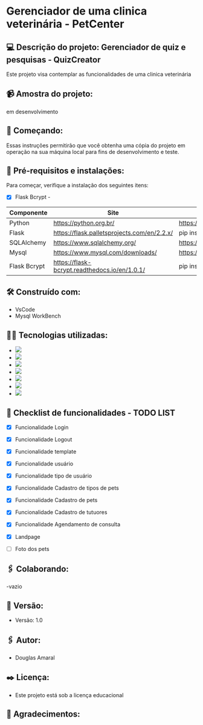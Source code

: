  # Gerenciador de uma clinica veterinária - PetCenter

 ## :computer: Descrição do projeto: Gerenciador de quiz e pesquisas - QuizCreator
 Este projeto visa contemplar as funcionalidades de uma clinica veterinária

## :video_camera: Amostra do projeto:
em desenvolvimento

## :rocket: Começando:
Essas instruções permitirão que você obtenha uma cópia do projeto em operação na sua máquina local para fins de desenvolvimento e teste.

## :wrench: Pré-requisitos e instalações:
Para começar, verifique a instalação dos seguintes itens:



- [X] Flask Bcrypt  - 

| Componente    | Site                                          | Download / intalação                    |
| ------------- | ----------------------------------------------|-----------------------------------------|
| Python        | https://python.org.br/                        |https://www.python.org/downloads/        |
| Flask         | https://flask.palletsprojects.com/en/2.2.x/   |pip install flask                        |
| SQLAlchemy    | https://www.sqlalchemy.org/                   |https://www.sqlalchemy.org/download.html |
| Mysql         | https://www.mysql.com/downloads/              |https://www.mysql.com/downloads/         |
| Flask Bcrypt  | https://flask-bcrypt.readthedocs.io/en/1.0.1/ |pip install flask-bcript                 |

## :hammer_and_wrench: Construído com:
- VsCode
- Mysql WorkBench

## :man_technologist: Tecnologias utilizadas:
- <img src="https://img.shields.io/badge/HTML5-E34F26?style=for-the-badge&logo=html5&logoColor=white" />
- <img src="https://img.shields.io/badge/CSS3-1572B6?style=for-the-badge&logo=css3&logoColor=white" />
- <img src="https://img.shields.io/badge/Bootstrap-563D7C?style=for-the-badge&logo=bootstrap&logoColor=white" />
- <img src="https://img.shields.io/badge/JavaScript-F7DF1E?style=for-the-badge&logo=javascript&logoColor=white" />
- <img src="https://img.shields.io/badge/Python-3776AB?style=for-the-badge&logo=python&logoColor=white" />
- <img src="https://img.shields.io/badge/Flask-000000?style=for-the-badge&logo=flask&logoColor=white" />
- <img src="https://img.shields.io/badge/MySQL-00000F?style=for-the-badge&logo=mysql&logoColor=white" />


## :memo: Checklist de funcionalidades - TODO LIST
- [X] Funcionalidade Login
- [X] Funcionalidade Logout
- [X] Funcionalidade template
- [X] Funcionalidade usuário
- [X] Funcionalidade tipo de usuário
- [X] Funcionalidade Cadastro de tipos de pets
- [X] Funcionalidade Cadastro de pets
- [X] Funcionalidade Cadastro de tutuores
- [X] Funcionalidade Agendamento de consulta
- [X] Landpage
- [ ] Foto dos pets



## :paperclips: Colaborando:
-vazio

## :pushpin: Versão:
- Versão: 1.0

## :paperclips: Autor:
- Douglas Amaral

## :black_nib: Licença:
- Este projeto está sob a licença educacional

## :gift: Agradecimentos:
